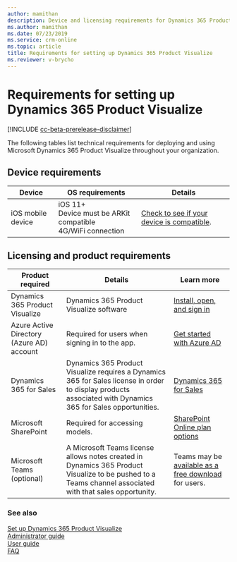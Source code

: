 ```yaml
---
author: mamithan
description: Device and licensing requirements for Dynamics 365 Product Visualize
ms.author: mamithan
ms.date: 07/23/2019
ms.service: crm-online
ms.topic: article
title: Requirements for setting up Dynamics 365 Product Visualize
ms.reviewer: v-brycho
---
```


# Requirements for setting up Dynamics 365 Product Visualize

[!INCLUDE [cc-beta-prerelease-disclaimer](../includes/cc-beta-prerelease-disclaimer.md)]

The following tables list technical requirements for deploying and using Microsoft Dynamics 365 Product Visualize
throughout your organization.

## Device requirements

|Device|OS requirements|Details|
|--------------------|-------------------------------------|--------------------------------------------|
|iOS mobile device|iOS 11+<br>Device must be ARKit compatible<br>4G/WiFi connection|[Check to see if your device is compatible](https://go.microsoft.com/fwlink/p/?linkid=2082564).|

## Licensing and product requirements

|Product required|Details|Learn more|
|--------------------|-------------------------------------|--------------------------------------------|
|Dynamics 365 Product Visualize|Dynamics 365 Product Visualize software|[Install, open, and sign in](sign-in.md)|
|Azure Active Directory (Azure AD) account|Required for users when signing in to the app.|[Get started with Azure AD](https://docs.microsoft.com/en-us/azure/active-directory/fundamentals/active-directory-whatis)|
|Dynamics 365 for Sales|Dynamics 365 Product Visualize requires a Dynamics 365 for Sales license in order to display products associated with Dynamics 365 for Sales opportunities.|[Dynamics 365 for Sales](https://dynamics.microsoft.com/en-us/sales/overview/)|
|Microsoft SharePoint|Required for accessing models.|[SharePoint Online plan options](https://products.office.com/en-us/sharepoint/compare-sharepoint-plans)|
|Microsoft Teams (optional)|A Microsoft Teams license allows notes created in Dynamics 365 Product Visualize to be pushed to a Teams channel associated with that sales opportunity.|Teams may be [available as a free download](https://teams.microsoft.com/downloads) for users.|

### See also

[Set up Dynamics 365 Product Visualize](setup.md)<br>
[Administrator guide](admin-guide.md)<br>
[User guide](user-guide.md)<br>
[FAQ](faq.md)<br>



